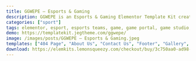 ```yaml
---
title: GGWEPE – Esports & Gaming
description: GGWEPE is an Esports & Gaming Elementor Template Kit created especially for the esports team, gamer, streamer, gaming, gaming tournaments, online gaming, live streams, and game studio. You can also announce your streams, display a list of your matches with a beautiful and unique design with 100% responsive layout, retina-ready, and easy to customize.
categories: ["sport"]
tags: elementor, esport, esports teams, game, game portal, game studio, gamer, gaming, service, streamer, team, template kit, tournament, video game, wordpress
demo: https://templatekit.jegtheme.com/ggwepe/
image: /images/posts/GGWEPE – Esports & Gaming.jpeg
templates: ["404 Page", "About Us", "Contact Us", "Footer", "Gallery", "Global", "Header", "Home", "News", "Partners", "Player", "Single News", "Streams", "Tournament"]
download: https://elemkits.lemonsqueezy.com/checkout/buy/3c750aa0-ad98-4053-88a2-cb25fd8c6be8
---
```

